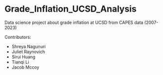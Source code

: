 # Grade_Inflation_UCSD_Analysis
Data science project about grade inflation at UCSD from CAPES data (2007-2023)

Contributors:
- Shreya Nagunuri
- Juliet Raynovich
- Sirui Huang
- Tianqi Li
- Jacob Mccoy
